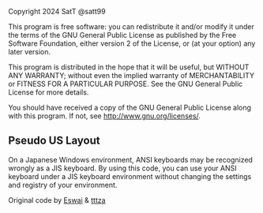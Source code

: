 Copyright 2024 SatT @satt99

This program is free software: you can redistribute it and/or modify
it under the terms of the GNU General Public License as published by
the Free Software Foundation, either version 2 of the License, or
(at your option) any later version.

This program is distributed in the hope that it will be useful,
but WITHOUT ANY WARRANTY; without even the implied warranty of
MERCHANTABILITY or FITNESS FOR A PARTICULAR PURPOSE.  See the
GNU General Public License for more details.

You should have received a copy of the GNU General Public License
along with this program.  If not, see <http://www.gnu.org/licenses/>.


## Pseudo US Layout

On a Japanese Windows environment, ANSI keyboards may be recognized wrongly as a JIS keyboard.
By using this code, you can use your ANSI keyboard under a JIS keyboard environment without changing the settings and registry of your environment.

Original code by [Eswai](https://github.com/eswai/qmk_firmware/tree/master/keyboards/eswai/anhedral67/keymaps/srlby2) & [tttza](https://github.com/tttza/qmk_firmware/tree/custom/lily58/keyboards/lily58/keymaps/via_tttza)
